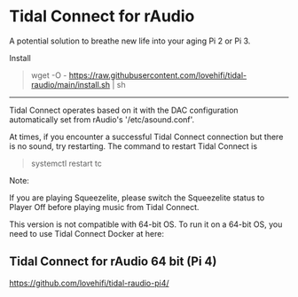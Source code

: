 # Tidal Connect for rAudio 

A potential solution to breathe new life into your aging Pi 2 or Pi 3.
>


>
Install
> wget -O - https://raw.githubusercontent.com/lovehifi/tidal-raudio/main/install.sh | sh
>
>

>
------------------
Tidal Connect operates based on it with the DAC configuration automatically set from rAudio's '/etc/asound.conf'.

At times, if you encounter a successful Tidal Connect connection but there is no sound, try restarting. The command to restart Tidal Connect is
> systemctl restart tc

>
Note:
>
If you are playing Squeezelite, please switch the Squeezelite status to Player Off before playing music from Tidal Connect.
>
This version is not compatible with 64-bit OS. To run it on a 64-bit OS, you need to use Tidal Connect Docker at here: 

## Tidal Connect for rAudio 64 bit (Pi 4)
https://github.com/lovehifi/tidal-raudio-pi4/
